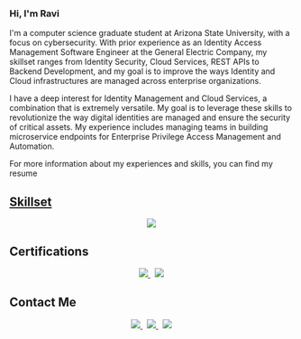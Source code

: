 ### Hi, I'm Ravi

I'm a computer science graduate student at Arizona State University, with a focus on cybersecurity. With prior experience as an Identity Access Management Software Engineer at the General Electric Company, my skillset ranges from Identity Security, Cloud Services, REST APIs to Backend Development, and my goal is to improve the ways Identity and Cloud infrastructures are managed across enterprise organizations. 

I have a deep interest for Identity Management and Cloud Services, a combination that is extremely versatile. My goal is to leverage these skills to revolutionize the way digital identities are managed and ensure the security of critical assets. My experience includes managing teams in building microservice endpoints for Enterprise Privilege Access Management and Automation.

<p>For more information about my experiences and skills, you can find my resume <a href="https://drive.google.com/file/d/1CgdoAdn9xSAFcZu0e6lHoGmjyuZd51Zl/view?usp=drive_link" title="here"></p>

## Skillset
<ins></ins>
<p align="center">
  <a href="https://skillicons.dev">
    <img src="https://skillicons.dev/icons?i=nodejs,java,py,aws,git,mysql,postman,sublime,vscode" />
  </a>
</p>

## Certifications
<p align="center">
  <a href="https://www.credly.com/badges/d6720688-b0e8-41ee-bed9-1bb44d4f88b1">
    <img src="https://img.shields.io/badge/AWS-%23FF9900.svg?style=for-the-badge&logo=amazon-aws&logoColor=white" />
  </a>
  &nbsp;
  <a href="https://acrobat.adobe.com/link/track?uri=urn%3Aaaid%3Ascds%3AUS%3A8ea63857-3cbe-3c10-a0e7-1cd3a2cab561">
    <img src="https://img.shields.io/badge/CyberArk-173159?style=for-the-badge&logoColor=173159">
  </a>
</p>
  
## Contact Me
<p align="center">
  <a href="https://www.linkedin.com/in/ravi-rajappa/">
    <img  src="https://img.shields.io/badge/LinkedIn-0077B5?style=for-the-badge&logo=linkedin&logoColor=white"/>
  </a>
  &nbsp;
  <a href="https://leetcode.com/u/r2vi/">
    <img src="https://img.shields.io/badge/-LeetCode-FFA116?style=for-the-badge&logo=LeetCode&logoColor=black" />
  </a>
  &nbsp;
  <a href="mailto:rrajapp1@asu.edu">
    <img src="https://img.shields.io/badge/Gmail-D14836?style=for-the-badge&logo=gmail&logoColor=white" />
  </a>
</p>




<!--
**r2vichan/r2vichan** is a ✨ _special_ ✨ repository because its `README.md` (this file) appears on your GitHub profile.

Here are some ideas to get you started:

- 🔭 I’m currently working on ...
- 🌱 I’m currently learning ...
- 👯 I’m looking to collaborate on ...
- 🤔 I’m looking for help with ...
- 💬 Ask me about ...
- 📫 How to reach me: ...
- 😄 Pronouns: ...
- ⚡ Fun fact: ...
-->
